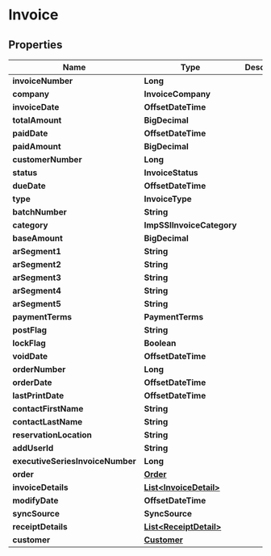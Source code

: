 

# Invoice


## Properties

| Name | Type | Description | Notes |
|------------ | ------------- | ------------- | -------------|
|**invoiceNumber** | **Long** |  |  [optional] |
|**company** | **InvoiceCompany** |  |  |
|**invoiceDate** | **OffsetDateTime** |  |  |
|**totalAmount** | **BigDecimal** |  |  [optional] |
|**paidDate** | **OffsetDateTime** |  |  [optional] |
|**paidAmount** | **BigDecimal** |  |  [optional] |
|**customerNumber** | **Long** |  |  [optional] |
|**status** | **InvoiceStatus** |  |  [optional] |
|**dueDate** | **OffsetDateTime** |  |  [optional] |
|**type** | **InvoiceType** |  |  [optional] |
|**batchNumber** | **String** |  |  [optional] |
|**category** | **ImpSSIInvoiceCategory** |  |  [optional] |
|**baseAmount** | **BigDecimal** |  |  [optional] |
|**arSegment1** | **String** |  |  [optional] |
|**arSegment2** | **String** |  |  [optional] |
|**arSegment3** | **String** |  |  [optional] |
|**arSegment4** | **String** |  |  [optional] |
|**arSegment5** | **String** |  |  [optional] |
|**paymentTerms** | **PaymentTerms** |  |  [optional] |
|**postFlag** | **String** |  |  [optional] |
|**lockFlag** | **Boolean** |  |  [optional] |
|**voidDate** | **OffsetDateTime** |  |  [optional] |
|**orderNumber** | **Long** |  |  [optional] |
|**orderDate** | **OffsetDateTime** |  |  [optional] |
|**lastPrintDate** | **OffsetDateTime** |  |  [optional] |
|**contactFirstName** | **String** |  |  [optional] |
|**contactLastName** | **String** |  |  [optional] |
|**reservationLocation** | **String** |  |  [optional] |
|**addUserId** | **String** |  |  [optional] |
|**executiveSeriesInvoiceNumber** | **Long** |  |  [optional] |
|**order** | [**Order**](Order.md) |  |  [optional] |
|**invoiceDetails** | [**List&lt;InvoiceDetail&gt;**](InvoiceDetail.md) |  |  [optional] |
|**modifyDate** | **OffsetDateTime** |  |  [optional] |
|**syncSource** | **SyncSource** |  |  [optional] |
|**receiptDetails** | [**List&lt;ReceiptDetail&gt;**](ReceiptDetail.md) |  |  [optional] |
|**customer** | [**Customer**](Customer.md) |  |  [optional] |



